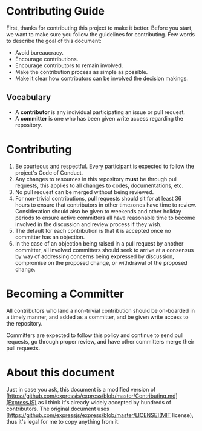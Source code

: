 # Contributing Guide
First, thanks for contributing this project to make it better.
Before you start, we want to make sure you follow the guidelines
for contributing. Few words to describe the goal of this document:

* Avoid bureaucracy.
* Encourage contributions.
* Encourage contributors to remain involved.
* Make the contribution process as simple as possible.
* Make it clear how contributors can be involved the decision makings.

## Vocabulary
* A **contributor** is any individual participating an issue or pull request.
* A **committer** is one who has been given write access regarding the repository.

# Contributing
1. Be courteous and respectful. Every participant is expected to follow the project's Code of Conduct.
2. Any changes to resources in this repository **must** be through pull requests, this applies to all changes to codes, documentations, etc.
3. No pull request can be merged without being reviewed.
4. For non-trivial contributions, pull requests should sit for at least 36 hours to ensure that contributors in other timezones have time to review. Consideration should also be given to weekends and other holiday periods to ensure active committers all have reasonable time to become involved in the discussion and review process if they wish.
5. The default for each contribution is that it is accepted once no committer has an objection.
6. In the case of an objection being raised in a pull request by another committer, all involved committers should seek to arrive at a consensus by way of addressing concerns being expressed by discussion, compromise on the proposed change, or withdrawal of the proposed change.

# Becoming a Committer
All contributors who land a non-trivial contribution should be on-boarded in a timely manner, and added as a committer, and be given write access to the repository.

Committers are expected to follow this policy and continue to send pull requests, go through proper review, and have other committers merge their pull requests.

# About this document
Just in case you ask, this document is a modified version of [https://github.com/expressjs/express/blob/master/Contributing.md](ExpressJS) as I think it's already widely accepted by hundreds of contributors.
The original document uses [https://github.com/expressjs/express/blob/master/LICENSE](MIT license), thus it's legal for me to copy anything from it.
